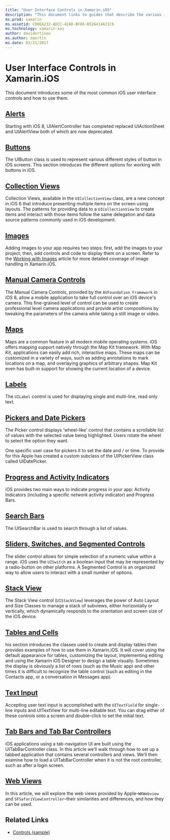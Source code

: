 ```yaml
---
title: "User Interface Controls in Xamarin.iOS"
description: "This document links to guides that describe the various iOS user interface controls available to Xamarin.iOS developers. Linked content discusses alerts, buttons, collection views, images, manual camera controls, maps, labels, pickers, date pickers, and more."
ms.prod: xamarin
ms.assetid: C00EA232-ADCC-42AD-BF86-B526414A21C6
ms.technology: xamarin-ios
author: davidortinau
ms.author: daortin
ms.date: 03/21/2017
---
```


# User Interface Controls in Xamarin.iOS

This document introduces some of the most common iOS user interface controls and how to use them.

## [Alerts](alerts.md)

Starting with iOS 8, UIAlertController has completed replaced UIActionSheet and UIAlertView both of which are now deprecated.

## [Buttons](buttons.md)

The UIButton class is used to represent various different styles of button in iOS screens. This section introduces the different options for working with buttons in iOS.

## [Collection Views](uicollectionview.md)

Collection Views, available in the `UICollectionView` class, are a
new concept in iOS 6 that introduce presenting multiple items on the screen using layouts. The patterns for providing data to a `UICollectionView` to create items and interact with those items follow the same delegation and data source patterns commonly used in iOS
development.

## [Images](image.md)

Adding images to your app requires two steps: first, add the images to your project; then, add controls and code to display them on a screen. Refer to the [Working with Images](~/ios/app-fundamentals/images-icons/index.md) article for more detailed coverage of image handling in Xamarin.iOS.

## [Manual Camera Controls](intro-to-manual-camera-controls.md)

The Manual Camera Controls, provided by the `AVFoundation Framework` in iOS 8, allow a mobile application to take full control over an iOS device's camera. This fine-grained level of control can be used to create professional level camera applications and provide artist compositions by tweaking the parameters of the camera while taking a still image or video.

## [Maps](ios-maps/index.md)

Maps are a common feature in all modern mobile operating systems. iOS offers mapping support natively through the Map Kit framework. With Map Kit, applications can easily add rich, interactive maps. These maps can be customized in a variety of ways, such as adding annotations to mark locations on a map, and overlaying graphics of arbitrary shapes. Map Kit even has built-in support for showing the current location of a device.

## [Labels](labels.md)

The `UILabel` control is used for displaying single and multi-line, read only text.

## [Pickers and Date Pickers](picker.md)

The Picker control displays 'wheel-like' control that contains a scrollable list of values with the selected value being highlighted. Users rotate the wheel to select the option they want.

One specific user case for pickers it to set the date and / or time. To provide for this Apple has created a custom subclass of the UIPickerView class called UIDatePicker.

## [Progress and Activity Indicators](progress-activity-indicator.md)

iOS provides two main ways to  indicate progress in your app: Activity Indicators (including a specific _network_ activity indicator) and Progress Bars.

## [Search Bars](searchbar.md)

The UISearchBar is used to search through a list of values. 

## [Sliders, Switches, and Segmented Controls](slider-switch-segmented-controls.md)

The slider control allows for simple selection of a numeric value within a range. iOS uses the `UISwitch` as a boolean input that may be represented by a radio-button on other platforms. A Segmented Control is an organized way to allow users to interact with a small number of options.

## [Stack View](uistackview.md)

The Stack View control (`UIStackView`) leverages the power of Auto Layout and Size Classes to manage a stack of subviews, either horizontally or vertically, which dynamically responds to the orientation and screen size of the iOS device.

## [Tables and Cells](tables/index.md)

his section introduces the classes used to create and display tables then provides examples of how to use them in Xamarin.iOS. It will cover using the default appearance for tables, customizing the layout, implementing editing and using the Xamarin iOS Designer to design a table visually. Sometimes the display is obviously a list of rows (such as the Music app) and other times it is difficult to recognize the table control (such as editing in the Contacts app, or a conversation in Messages app).

## [Text Input](text-input.md)

Accepting user text input is accomplished with the `UITextField` for single-line inputs and UITextView for multi-line editable text. You can drag either of these controls onto a screen and double-click to set the initial text.

## [Tab Bars and Tab Bar Controllers](creating-tabbed-applications.md)

iOS applications using a tab-navigation UI are built using the UITabBarController class. In this article we’ll walk through how to set up a tabbed application that contains several controllers and views. We’ll then examine how to load a UITabBarController when it is not the root controller, such as after a login screen.

## [Web Views](webview.md)

In this article, we will explore the web views provided by Apple–`WKWebview` and `SFSafariViewController`–their similarities and differences, and how they can be used.

## Related Links

- [Controls (sample)](/samples/xamarin/ios-samples/controls)
